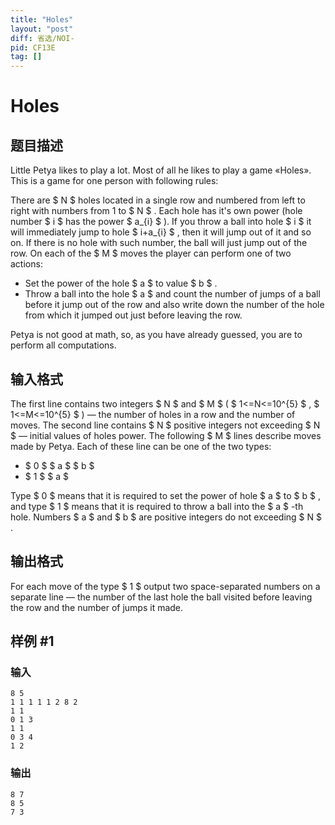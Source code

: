 ```yaml
---
title: "Holes"
layout: "post"
diff: 省选/NOI-
pid: CF13E
tag: []
---
```


# Holes

## 题目描述

Little Petya likes to play a lot. Most of all he likes to play a game «Holes». This is a game for one person with following rules:

There are $ N $ holes located in a single row and numbered from left to right with numbers from 1 to $ N $ . Each hole has it's own power (hole number $ i $ has the power $ a_{i} $ ). If you throw a ball into hole $ i $ it will immediately jump to hole $ i+a_{i} $ , then it will jump out of it and so on. If there is no hole with such number, the ball will just jump out of the row. On each of the $ M $ moves the player can perform one of two actions:

- Set the power of the hole $ a $ to value $ b $ .
- Throw a ball into the hole $ a $ and count the number of jumps of a ball before it jump out of the row and also write down the number of the hole from which it jumped out just before leaving the row.

Petya is not good at math, so, as you have already guessed, you are to perform all computations.

## 输入格式

The first line contains two integers $ N $ and $ M $ ( $ 1<=N<=10^{5} $ , $ 1<=M<=10^{5} $ ) — the number of holes in a row and the number of moves. The second line contains $ N $ positive integers not exceeding $ N $ — initial values of holes power. The following $ M $ lines describe moves made by Petya. Each of these line can be one of the two types:

- $ 0 $ $ a $ $ b $
- $ 1 $ $ a $

 Type $ 0 $ means that it is required to set the power of hole $ a $ to $ b $ , and type $ 1 $ means that it is required to throw a ball into the $ a $ -th hole. Numbers $ a $ and $ b $ are positive integers do not exceeding $ N $ .

## 输出格式

For each move of the type $ 1 $ output two space-separated numbers on a separate line — the number of the last hole the ball visited before leaving the row and the number of jumps it made.

## 样例 #1

### 输入

```
8 5
1 1 1 1 1 2 8 2
1 1
0 1 3
1 1
0 3 4
1 2

```

### 输出

```
8 7
8 5
7 3

```

